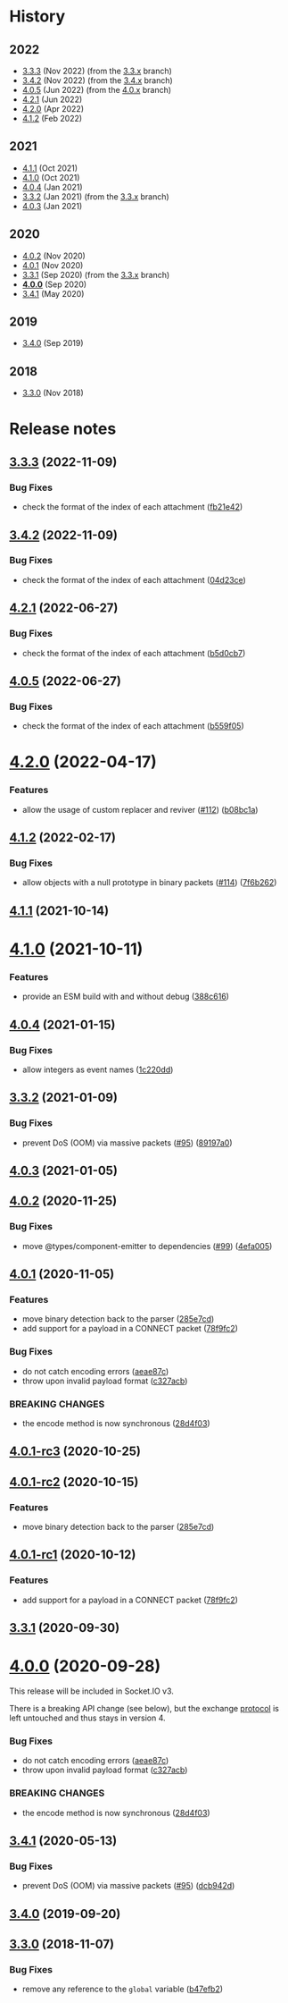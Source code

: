 # History

## 2022

- [3.3.3](#333-2022-11-09) (Nov 2022) (from the [3.3.x](https://github.com/socketio/socket.io-parser/tree/3.3.x) branch)
- [3.4.2](#342-2022-11-09) (Nov 2022) (from the [3.4.x](https://github.com/socketio/socket.io-parser/tree/3.4.x) branch)
- [4.0.5](#405-2022-06-27) (Jun 2022) (from the [4.0.x](https://github.com/socketio/socket.io-parser/tree/4.0.x) branch)
- [4.2.1](#421-2022-06-27) (Jun 2022)
- [4.2.0](#420-2022-04-17) (Apr 2022)
- [4.1.2](#412-2022-02-17) (Feb 2022)

## 2021

- [4.1.1](#411-2021-10-14) (Oct 2021)
- [4.1.0](#410-2021-10-11) (Oct 2021)
- [4.0.4](#404-2021-01-15) (Jan 2021)
- [3.3.2](#332-2021-01-09) (Jan 2021) (from the [3.3.x](https://github.com/socketio/socket.io-parser/tree/3.3.x) branch)
- [4.0.3](#403-2021-01-05) (Jan 2021)

## 2020

- [4.0.2](#402-2020-11-25) (Nov 2020)
- [4.0.1](#401-2020-11-05) (Nov 2020)
- [3.3.1](#331-2020-09-30) (Sep 2020) (from the [3.3.x](https://github.com/socketio/socket.io-parser/tree/3.3.x) branch)
- [**4.0.0**](#400-2020-09-28) (Sep 2020)
- [3.4.1](#341-2020-05-13) (May 2020)

## 2019

- [3.4.0](#340-2019-09-20) (Sep 2019)

## 2018

- [3.3.0](#330-2018-11-07) (Nov 2018)



# Release notes

## [3.3.3](https://github.com/Automattic/socket.io-parser/compare/3.3.2...3.3.3) (2022-11-09)


### Bug Fixes

* check the format of the index of each attachment ([fb21e42](https://github.com/Automattic/socket.io-parser/commit/fb21e422fc193b34347395a33e0f625bebc09983))



## [3.4.2](https://github.com/socketio/socket.io-parser/compare/3.4.1...3.4.2) (2022-11-09)


### Bug Fixes

* check the format of the index of each attachment ([04d23ce](https://github.com/socketio/socket.io-parser/commit/04d23cecafe1b859fb03e0cbf6ba3b74dff56d14))



## [4.2.1](https://github.com/socketio/socket.io-parser/compare/4.2.0...4.2.1) (2022-06-27)


### Bug Fixes

* check the format of the index of each attachment ([b5d0cb7](https://github.com/socketio/socket.io-parser/commit/b5d0cb7dc56a0601a09b056beaeeb0e43b160050))



## [4.0.5](https://github.com/socketio/socket.io-parser/compare/4.0.4...4.0.5) (2022-06-27)


### Bug Fixes

* check the format of the index of each attachment ([b559f05](https://github.com/socketio/socket.io-parser/commit/b559f050ee02bd90bd853b9823f8de7fa94a80d4))



# [4.2.0](https://github.com/socketio/socket.io-parser/compare/4.1.2...4.2.0) (2022-04-17)


### Features

* allow the usage of custom replacer and reviver ([#112](https://github.com/socketio/socket.io-parser/issues/112)) ([b08bc1a](https://github.com/socketio/socket.io-parser/commit/b08bc1a93e8e3194b776c8a0bdedee1e29333680))



## [4.1.2](https://github.com/socketio/socket.io-parser/compare/4.1.1...4.1.2) (2022-02-17)


### Bug Fixes

* allow objects with a null prototype in binary packets ([#114](https://github.com/socketio/socket.io-parser/issues/114)) ([7f6b262](https://github.com/socketio/socket.io-parser/commit/7f6b262ac83bdf43c53a7eb02417e56e0cf491c8))



## [4.1.1](https://github.com/socketio/socket.io-parser/compare/4.1.0...4.1.1) (2021-10-14)


# [4.1.0](https://github.com/socketio/socket.io-parser/compare/4.0.4...4.1.0) (2021-10-11)


### Features

* provide an ESM build with and without debug ([388c616](https://github.com/socketio/socket.io-parser/commit/388c616a9221e4341945f8487e729e93a81d2da5))


## [4.0.4](https://github.com/socketio/socket.io-parser/compare/4.0.3...4.0.4) (2021-01-15)


### Bug Fixes

* allow integers as event names ([1c220dd](https://github.com/socketio/socket.io-parser/commit/1c220ddbf45ea4b44bc8dbf6f9ae245f672ba1b9))



## [3.3.2](https://github.com/Automattic/socket.io-parser/compare/3.3.1...3.3.2) (2021-01-09)


### Bug Fixes

* prevent DoS (OOM) via massive packets ([#95](https://github.com/Automattic/socket.io-parser/issues/95)) ([89197a0](https://github.com/Automattic/socket.io-parser/commit/89197a05c43b18cc4569fd178d56e7bb8f403865))



## [4.0.3](https://github.com/socketio/socket.io-parser/compare/4.0.2...4.0.3) (2021-01-05)


## [4.0.2](https://github.com/socketio/socket.io-parser/compare/4.0.1...4.0.2) (2020-11-25)


### Bug Fixes

* move @types/component-emitter to dependencies ([#99](https://github.com/socketio/socket.io-parser/issues/99)) ([4efa005](https://github.com/socketio/socket.io-parser/commit/4efa005846ae15ecc7fb0a7f27141439113b1179))


## [4.0.1](https://github.com/socketio/socket.io-parser/compare/3.4.1...4.0.1) (2020-11-05)

### Features

* move binary detection back to the parser ([285e7cd](https://github.com/socketio/socket.io-parser/commit/285e7cd0d837adfc911c999e7294788681226ae1))
* add support for a payload in a CONNECT packet ([78f9fc2](https://github.com/socketio/socket.io-parser/commit/78f9fc2999b15804b02f2c22a2b4007734a26af9))

### Bug Fixes

* do not catch encoding errors ([aeae87c](https://github.com/socketio/socket.io-parser/commit/aeae87c220287197cb78370dbd86b950a7dd29eb))
* throw upon invalid payload format ([c327acb](https://github.com/socketio/socket.io-parser/commit/c327acbc3c3c2d0b2b439136cbcb56c81db173d6))

### BREAKING CHANGES

* the encode method is now synchronous ([28d4f03](https://github.com/socketio/socket.io-parser/commit/28d4f0309bdd9e306b78d1946d3e1760941d6544))



## [4.0.1-rc3](https://github.com/socketio/socket.io-parser/compare/4.0.1-rc2...4.0.1-rc3) (2020-10-25)



## [4.0.1-rc2](https://github.com/socketio/socket.io-parser/compare/4.0.1-rc1...4.0.1-rc2) (2020-10-15)


### Features

* move binary detection back to the parser ([285e7cd](https://github.com/socketio/socket.io-parser/commit/285e7cd0d837adfc911c999e7294788681226ae1))



## [4.0.1-rc1](https://github.com/socketio/socket.io-parser/compare/4.0.0...4.0.1-rc1) (2020-10-12)


### Features

* add support for a payload in a CONNECT packet ([78f9fc2](https://github.com/socketio/socket.io-parser/commit/78f9fc2999b15804b02f2c22a2b4007734a26af9))



## [3.3.1](https://github.com/socketio/socket.io-parser/compare/3.3.0...3.3.1) (2020-09-30)


# [4.0.0](https://github.com/socketio/socket.io-parser/compare/3.4.1...4.0.0) (2020-09-28)

This release will be included in Socket.IO v3.

There is a breaking API change (see below), but the exchange [protocol](https://github.com/socketio/socket.io-protocol) is left untouched and thus stays in version 4.

### Bug Fixes

* do not catch encoding errors ([aeae87c](https://github.com/socketio/socket.io-parser/commit/aeae87c220287197cb78370dbd86b950a7dd29eb))
* throw upon invalid payload format ([c327acb](https://github.com/socketio/socket.io-parser/commit/c327acbc3c3c2d0b2b439136cbcb56c81db173d6))


### BREAKING CHANGES

* the encode method is now synchronous ([28d4f03](https://github.com/socketio/socket.io-parser/commit/28d4f0309bdd9e306b78d1946d3e1760941d6544))



## [3.4.1](https://github.com/socketio/socket.io-parser/compare/3.4.0...3.4.1) (2020-05-13)


### Bug Fixes

* prevent DoS (OOM) via massive packets ([#95](https://github.com/socketio/socket.io-parser/issues/95)) ([dcb942d](https://github.com/socketio/socket.io-parser/commit/dcb942d24db97162ad16a67c2a0cf30875342d55))



## [3.4.0](https://github.com/socketio/socket.io-parser/compare/3.3.0...3.4.0) (2019-09-20)



## [3.3.0](https://github.com/socketio/socket.io-parser/compare/3.2.0...3.3.0) (2018-11-07)


### Bug Fixes

* remove any reference to the `global` variable ([b47efb2](https://github.com/socketio/socket.io-parser/commit/b47efb2))
